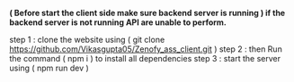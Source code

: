 **( Before start the client side make sure backend server is running ) if the backend server is not running API are unable to  perform.**

step 1 : clone the website using  ( git clone https://github.com/Vikasgupta05/Zenofy_ass_client.git )
step 2 : then Run the command ( npm i  ) to install all dependencies
step 3 : start the server using ( npm run dev )
